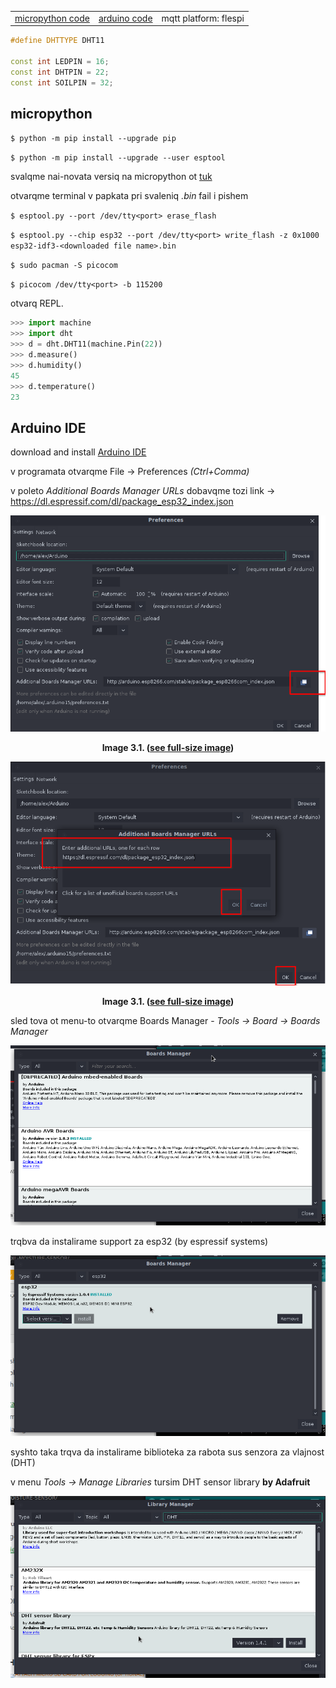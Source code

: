 |                       |                   |                       |
| --------------------- | ----------------- | --------------------- |
| [micropython code](#) | [arduino code](#) | mqtt platform: flespi |

<!-- Izpolzva micropython -->

``` c++
#define DHTTYPE DHT11

const int LEDPIN = 16;
const int DHTPIN = 22;
const int SOILPIN = 32;
```

## micropython

`$ python -m pip install --upgrade pip`

`$ python -m pip install --upgrade --user esptool`

svalqme nai-novata versiq na micropython ot [tuk](https://micropython.org/download/esp32/)

otvarqme terminal v papkata pri svaleniq _.bin_ fail i pishem

`$ esptool.py --port /dev/tty<port> erase_flash`

`$ esptool.py --chip esp32 --port /dev/tty<port> write_flash -z 0x1000 esp32-idf3-<downloaded file name>.bin`

`$ sudo pacman -S picocom`

`$ picocom /dev/tty<port> -b 115200`

otvarq REPL.

```python
>>> import machine
>>> import dht
>>> d = dht.DHT11(machine.Pin(22))
>>> d.measure()
>>> d.humidity()
45
>>> d.temperature()
23
```

## Arduino IDE

download and install [Arduino IDE](https://www.arduino.cc/en/software) 

v programata otvarqme File -> Preferences _(Ctrl+Comma)_ 

v poleto _Additional Boards Manager URLs_ dobavqme tozi link -> https://dl.espressif.com/dl/package_esp32_index.json

**<p style="text-align: center;"> ![preferences-boards.png](../../assets/images/higrow-wroom32/preferences-boards.png) </p>** **<p style="text-align: center;"> Image 3.1. (<a href="../assets/images/pycomflasher.png">see full-size image</a>) </p>**

**<p style="text-align: center;"> ![addOkOk.png](../../assets/images/higrow-wroom32/add-ok-ok.png) </p>** **<p style="text-align: center;"> Image 3.1. (<a href="../assets/images/pycomflasher.png">see full-size image</a>) </p>**



sled tova ot menu-to otvarqme Boards Manager - _Tools -> Board -> Boards Manager_ 

<img src="assets/images/higrow-wroom32/boards-manager.png" alt="bmanager" style="zoom:75%;" />

trqbva da instalirame support za esp32 (by espressif systems)

<img src="assets/images/higrow-wroom32/search-install-esp32.png" alt="search-install" style="zoom:75%;" />

syshto taka trqva da instalirame biblioteka za rabota sus senzora za vlajnost (DHT)

v menu _Tools -> Manage Libraries_ tursim DHT sensor library **by Adafruit** 

![install-dht](assets/images/higrow-wroom32/install-dht-lib.png)

### <!--Za arch linux-->